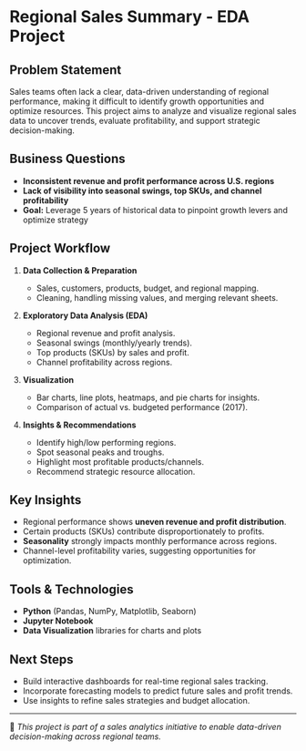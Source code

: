 
# Regional Sales Summary - EDA Project

## Problem Statement

Sales teams often lack a clear, data-driven understanding of regional performance, making it difficult to identify growth opportunities and optimize resources. This project aims to analyze and visualize regional sales data to uncover trends, evaluate profitability, and support strategic decision-making.

## Business Questions

- **Inconsistent revenue and profit performance across U.S. regions**  
- **Lack of visibility into seasonal swings, top SKUs, and channel profitability**  
- **Goal:** Leverage 5 years of historical data to pinpoint growth levers and optimize strategy  

## Project Workflow

1. **Data Collection & Preparation**  
   - Sales, customers, products, budget, and regional mapping.  
   - Cleaning, handling missing values, and merging relevant sheets.  

2. **Exploratory Data Analysis (EDA)**  
   - Regional revenue and profit analysis.  
   - Seasonal swings (monthly/yearly trends).  
   - Top products (SKUs) by sales and profit.  
   - Channel profitability across regions.  

3. **Visualization**  
   - Bar charts, line plots, heatmaps, and pie charts for insights.  
   - Comparison of actual vs. budgeted performance (2017).  

4. **Insights & Recommendations**  
   - Identify high/low performing regions.  
   - Spot seasonal peaks and troughs.  
   - Highlight most profitable products/channels.  
   - Recommend strategic resource allocation.  

## Key Insights

- Regional performance shows **uneven revenue and profit distribution**.  
- Certain products (SKUs) contribute disproportionately to profits.  
- **Seasonality** strongly impacts monthly performance across regions.  
- Channel-level profitability varies, suggesting opportunities for optimization.  

## Tools & Technologies

- **Python** (Pandas, NumPy, Matplotlib, Seaborn)  
- **Jupyter Notebook**  
- **Data Visualization** libraries for charts and plots  

## Next Steps

- Build interactive dashboards for real-time regional sales tracking.  
- Incorporate forecasting models to predict future sales and profit trends.  
- Use insights to refine sales strategies and budget allocation.  

---

📌 *This project is part of a sales analytics initiative to enable data-driven decision-making across regional teams.*
